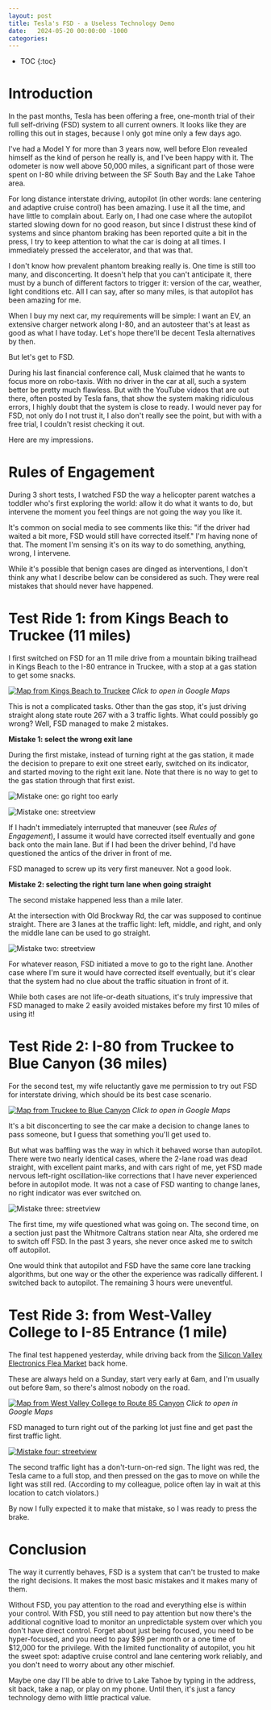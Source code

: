 ```yaml
---
layout: post
title: Tesla's FSD - a Useless Technology Demo
date:   2024-05-20 00:00:00 -1000
categories:
---
```


* TOC
{:toc}

# Introduction

In the past months, Tesla has been offering a free, one-month trial of their full 
self-driving (FSD) system to all current owners. It looks like they are rolling this 
out in stages, because I only got mine only a few days ago.

I've had a Model Y for more than 3 years now, well before Elon revealed himself as the 
kind of person he really is, and I've been happy with it. The odometer is now well 
above 50,000 miles, a significant part of those were spent on I-80 while driving between the 
SF South Bay and the Lake Tahoe area.

For long distance interstate driving, autopilot (in other words: lane centering and 
adaptive cruise control) has been amazing. I use it all the time, and have little to 
complain about. Early on, I had one case where the autopilot started slowing down 
for no good reason, but since I distrust these kind of systems and since phantom braking 
has been reported quite a bit in the press, I try to keep attention to what the car is doing 
at all times. I immediately pressed the accelerator, and that was that.

I don't know how prevalent phantom breaking really is. One time is still too many, and 
disconcerting. It doesn't help that you can't anticipate it, there must by a bunch of different 
factors to trigger it: version of the car, weather, light conditions etc. All I can say, after 
so many miles, is that autopilot has been amazing for me.

When I buy my next car, my requirements will be simple: I want an EV, an extensive charger 
network along I-80, and an autosteer that's at least as good as what I have today. Let's hope 
there'll be decent Tesla alternatives by then.

But let's get to FSD. 

During his last financial conference call, Musk claimed that he wants to focus more on robo-taxis. 
With no driver in the car at all, such a system better be pretty much flawless. But with the 
YouTube videos that are out there, often posted by Tesla fans, that show the system making 
ridiculous errors, I highly doubt that the system is close to ready. I would never pay for FSD, 
not only do I not trust it, I also don't really see the point, but with with a free trial, 
I couldn't resist checking it out.

Here are my impressions.

# Rules of Engagement

During 3 short tests, I watched FSD the way a helicopter parent watches a toddler who's first 
exploring the world: allow it do what it wants to do, but intervene the moment you feel things 
are not going the way you like it. 

It's common on social media to see comments like this: "if the driver had waited a bit more, 
FSD would still have corrected itself." I'm having none of that. The moment I'm sensing it's on 
its way to do something, anything, wrong, I intervene.

While it's possible that benign cases are dinged as interventions, I don't think any what I 
describe below can be considered as such. They were real mistakes that should never have happened.

# Test Ride 1: from Kings Beach to Truckee (11 miles)

I first switched on FSD for an 11 mile drive 
from a mountain biking trailhead in Kings Beach to the I-80 entrance in Truckee, with a stop 
at a gas station to get some snacks.

[![Map from Kings Beach to Truckee](/assets/fsd/kings_beach_to_truckee.png)](https://www.google.com/maps/dir/39.249095,-120.0300215/39.338854,-120.1698876/@39.3190228,-120.1747248,13z/data=!4m9!4m8!1m5!3m4!1m2!1d-120.1522306!2d39.3168207!3s0x809961d34ddd1f31:0xc7a37e232df2aeae!1m0!3e0?entry=ttu)
*Click to open in Google Maps*

This is not a complicated tasks. Other than the gas stop, it's just driving straight along state 
route 267 with a 3 traffic lights. What could possibly go wrong? Well, FSD managed to make 2 mistakes.

**Mistake 1: select the wrong exit lane**

During the first mistake, instead of turning right at the gas station, it made the decision to prepare 
to exit one street early, switched on its indicator, and started moving to the right exit lane. Note
that there is no way to get to the gas station through that first exist.

![Mistake one: go right too early](/assets/fsd/mistake1.jpg)

![Mistake one: streetview](/assets/fsd/mistake1_streetview.jpg)

If I hadn't immediately interrupted that maneuver (see *Rules of Engagement*), I assume it would 
have corrected itself eventually and gone back onto the main lane. But if I had been the driver behind, 
I'd have questioned the antics of the driver in front of me. 

FSD managed to screw up its very first maneuver. Not a good look.

**Mistake 2: selecting the right turn lane when going straight**

The second mistake happened less than a mile later. 

At the intersection with Old Brockway Rd, the car was supposed to continue straight. There are 3 
lanes at the traffic light: left, middle, and right, and only the middle lane can be used 
to go straight.

![Mistake two: streetview](/assets/fsd/mistake2_streetview.jpg)

For whatever reason, FSD initiated a move to go to the right lane. Another case where I'm sure it 
would have corrected itself eventually, but it's clear that the system had no clue about the 
traffic situation in front of it. 

While both cases are not life-or-death situations, it's truly impressive that FSD managed to make 2 
easily avoided mistakes before my first 10 miles of using it!

# Test Ride 2: I-80 from Truckee to Blue Canyon (36 miles)

For the second test, my wife reluctantly gave me permission to try out FSD for interstate driving, 
which should be its best case scenario.

[![Map from Truckee to Blue Canyon](/assets/fsd/truckee_to_blue_canyon.png)](https://www.google.com/maps/dir/39.338854,-120.1698876/39.2543823,-120.7372512/@39.2945489,-120.4893074,10z/data=!4m2!4m1!3e0?entry=ttu)
*Click to open in Google Maps*

It's a bit disconcerting to see the car make a decision to change lanes to pass someone, but I guess 
that something you'll get used to. 

But what was baffling was the way in which it behaved worse than autopilot. 
There were two nearly identical cases, where the 2-lane road was dead straight, with excellent paint marks, 
and with cars right of me, yet FSD made nervous left-right oscillation-like corrections that I have never 
experienced before in autopilot mode. It was not a case of FSD wanting to change lanes, no right indicator 
was ever switched on.

![Mistake three: streetview](/assets/fsd/mistake3_streetview.jpg)

The first time, my wife questioned what was going on. The second time, on a section just past
the Whitmore Caltrans station near Alta, she ordered me to switch off FSD. In the past 3 years, she 
never once asked me to switch off autopilot.

One would think that autopilot and FSD have the same core lane tracking algorithms, but one way or the other 
the experience was radically different. I switched back to autopilot. The remaining 3 hours were uneventful.

# Test Ride 3: from West-Valley College to I-85 Entrance (1 mile)

The final test happened yesterday, while driving back from the 
[Silicon Valley Electronics Flea Market](https://www.electronicsfleamarket.com)
back home.

These are always held on a Sunday, start very early at 6am, and I'm usually out before 9am, so there's 
almost nobody on the road.

[![Map from West Valley College to Route 85 Canyon](/assets/fsd/west_valley_college_saratoga.png)](https://www.google.com/maps/dir/37.2651941,-122.0128022/37.2768284,-122.0072917/@37.2710772,-122.0107086,15.68z/data=!4m2!4m1!3e0?entry=ttu)
*Click to open in Google Maps*

FSD managed to turn right out of the parking lot just fine and get past the first traffic light. 

[![Mistake four: streetview](/assets/fsd/no_turn_on_right.jpg)](/assets/fsd/no_turn_on_right.jpg)

The second traffic light has a don't-turn-on-red sign. The light was red, the Tesla came to a full stop, 
and then pressed on the gas to move on while the light was still red. (According to my colleague, police 
often lay in wait at this location to catch violators.)

By now I fully expected it to make that mistake, so I was ready to press the brake.

# Conclusion

The way it currently behaves, FSD is a system that can't be trusted to make the right decisions. It makes 
the most basic mistakes and it makes many of them. 

Without FSD, you pay attention to the road and everything else is within your control. With FSD, you still 
need to pay attention but now there's the additional cognitive load to monitor an unpredictable system over 
which you don't have direct control. Forget about just being focused, you need to be hyper-focused, and you 
need to pay $99 per month or a one time of $12,000 for the privilege. With the limited functionality of autopilot, 
you hit the sweet spot: adaptive cruise control and lane centering work reliably, and you don't need to 
worry about any other mischief.

Maybe one day I'll be able to drive to Lake Tahoe by typing in the address, sit back, take a nap,
or play on my phone. Until then, it's just a fancy technology demo with little practical value.



